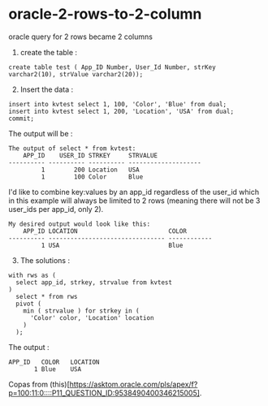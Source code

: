 # oracle-2-rows-to-2-column
oracle query for 2 rows became 2 columns

1. create the table :
```
create table test ( App_ID Number, User_Id Number, strKey varchar2(10), strValue varchar2(20));
```

2. Insert the data :
```
insert into kvtest select 1, 100, 'Color', 'Blue' from dual;
insert into kvtest select 1, 200, 'Location', 'USA' from dual;
commit;
```

The output will be :
```
The output of select * from kvtest:
    APP_ID    USER_ID STRKEY     STRVALUE            
---------- ---------- ---------- --------------------
         1        200 Location   USA                 
         1        100 Color      Blue      
```


I'd like to combine key:values by an app_id regardless of the user_id which in this example will always be limited to 2 rows (meaning there will not be 3 user_ids per app_id, only 2).

```
My desired output would look like this:
    APP_ID LOCATION                         COLOR                           
---------- -------------------------------- ------------
         1 USA                              Blue       
```

3. The solutions :
```
with rws as (
  select app_id, strkey, strvalue from kvtest
)
  select * from rws
  pivot ( 
    min ( strvalue ) for strkey in (
      'Color' color, 'Location' location
    )
  );
```

The output :
```
APP_ID   COLOR   LOCATION   
       1 Blue    USA   
```

Copas from (this)[https://asktom.oracle.com/pls/apex/f?p=100:11:0::::P11_QUESTION_ID:9538490400346215005].
